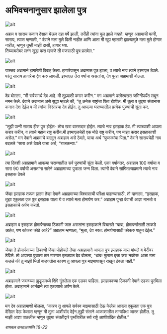 # अभिवचनानुसार झालेला पुत्र

![alt](https://cdn.door43.org/obs/jpg/360px/obs-en-05-01.jpg)

अब्राम व साराय कनान देशात येऊन दहा वर्षे झाली, तरीही त्यांना मुल झाले नव्हते.
म्हणून अब्रामाची पत्नी, साराय, त्यास म्हणाली, “ देवाने मला मुले दिली नाहीत आणि आता मी खूप म्हातारी झाल्यामुळे मला मुले होणार नाहीत, म्हणून तुम्ही माझी दासी, हागार घ्या.  
तिच्याबरोबर लग्न सुद्धा करा म्हणजे ती मजसाठी पुत्र प्रसवेल.”


![alt](https://cdn.door43.org/obs/jpg/360px/obs-en-05-02.jpg)

यास्तव अब्रामाने हागारेशी विवाह केला.
हागारेपासून अब्रामास पुत्र झाला, व त्याचे नाव त्याने इश्माएल ठेवले.
परंतु साराय हागारेचा द्वेष करु लागली.
इश्माएल तेरा वर्षांचा असतांना, देव पुन्हा अब्रामाशी बोलला.


![alt](https://cdn.door43.org/obs/jpg/360px/obs-en-05-03.jpg)

देव बोलला,  “मी सर्वसमर्थ देव आहे.
मी तुझ्याशी करार करीन.”
मग अब्रामाने परमेश्वरास जमिनीपर्यंत लवून नमन केले.
देवाने अब्रामास असे सुद्धा म्हटले की, “तु अनेक राष्ट्रांचा पिता होशील.
मी तुला व तुझ्या संतानास कनान देश देईल व मी त्यांचा निरंतरचा देव होईन.
तु आपल्या घराण्यातील प्रत्येक पुरुषाची सुंता कर.


![alt](https://cdn.door43.org/obs/jpg/360px/obs-en-05-04.jpg)

“तुझी पत्नी साराय हीस पुत्र होईल- तोच खरा वारसदार होईल.
त्याचे नाव इसहाक ठेव.
मी त्याच्याशी आपला करार करीन, व त्याचे महान राष्ट्र करीन.मी इश्माएलचेही एक मोठे राष्ट्र करीन, पण माझा करार इसहाकाशी असेल.”
मग देवाने अब्रामाचे  बदलून अब्राहाम असे  ठेवले, याचा अर्थ  “पुष्कळांचा पिता.”
देवाने सारायचेही नाव बदलले “सारा असे ठेवले याचा अर्थ, “राजकन्या.”


![alt](https://cdn.door43.org/obs/jpg/360px/obs-en-05-05.jpg)

त्या दिवशी अब्राहामाने आपल्या घराण्यातील सर्व पुरुषांची सुंता केली.
एका वर्षानंतर, अब्राहाम 100 वर्षाचा व सारा 90 वर्षाची असतांना सारेने अब्राहामाच्या पुत्राला जन्म दिला.
त्यांनी देवाने सांगितल्याप्रमाणे त्याचे नाव इसहाक ठेवले

![alt](https://cdn.door43.org/obs/jpg/360px/obs-en-05-06.jpg)

जेंव्हा इसहाक तरूण झाला तेंव्हा देवाने अब्राहमाच्या विश्वासाची परिक्षा पाहाण्यासाठी, तो म्हणाला, “इसहाक, तुझा एकुलता एक पुत्र इसहाक याला घे  व त्याचे मला होमार्पण कर.”
अब्राहाम पुन्हा देवाची आज्ञा मानतो व इसहाकाचे अर्पण करतो.


![alt](https://cdn.door43.org/obs/jpg/360px/obs-en-05-07.jpg)

अब्राहाम व इसहाक होमार्पणाच्या ठिकाणी जात असतांना इसहाकाने विचारले “बाबा, होमापर्णासाठी लाकडे आहेत, पण कोकरु कोठे आहे?”
अब्राहाम म्हणाला, “मुला, देव स्वत: होमार्पणासाठी कोकरु पाहून देईल.”


![alt](https://cdn.door43.org/obs/jpg/360px/obs-en-05-08.jpg)

जेंव्हा ते होमार्पणाच्या ठिकाणी जेंव्हा पोहोचले तेंव्हा अब्राहामाने आपला पुत्र इसहाक यास बांधले व वेदीवर ठेविले.
तो आपल्या पुत्राला ठार मारणार इतक्यात देव बोलला, “थांब!
मुलास इजा करु नकोस!
आता मला कळले की तु माझी भिती बाळगतोस कारण तु आपला पुत्र माझ्यापासून राखून ठेवला नाही.”


![alt](https://cdn.door43.org/obs/jpg/360px/obs-en-05-09.jpg)

अब्राहामाने जवळच्या झुडूपामध्ये शिंगे गुंतलेला एक एडका  पाहिला.
इसहाकाच्या ठिकाणी देवाने एडका पुरविला होता.
अब्राहामाने आनंदाने त्या एडक्याचे अर्पण केले.


![alt](https://cdn.door43.org/obs/jpg/360px/obs-en-05-10.jpg)

मग देव अब्राहामाशी बोलला, “कारण तु आपले सर्वस्व माझ्यासाठी देऊ केलेस आपला एकूलता एक पुत्र देखिल देऊ केलास म्हणून मी तुला आशीर्वाद देईन.तुझी संताने आकाशातील ताऱ्यांपेक्षा जास्त होतील.
तु माझी आज्ञा पाळलीस म्हणून तुझ्या संततीद्वारे पृथ्वीवरील सर्व राष्ट्रे आशीर्वादित होतील.”


_बायबल कथाःउत्पत्ति 16-22_